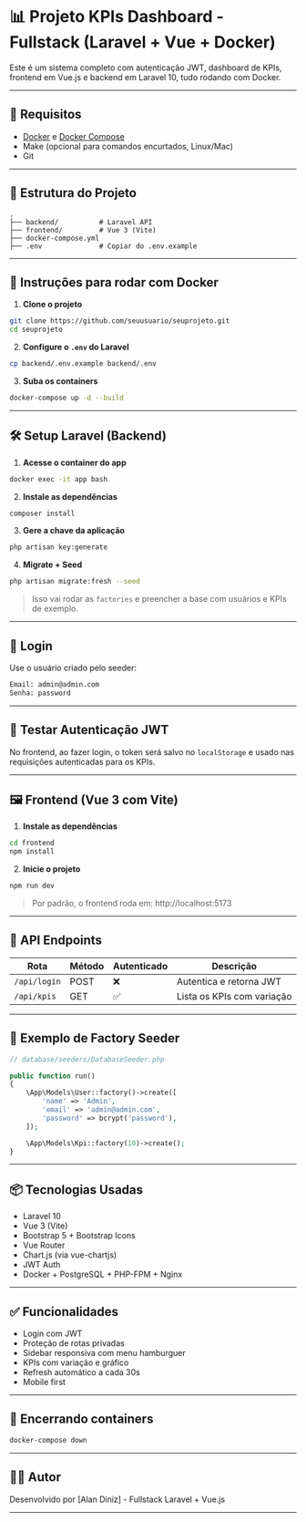 # 📊 Projeto KPIs Dashboard - Fullstack (Laravel + Vue + Docker)

Este é um sistema completo com autenticação JWT, dashboard de KPIs, frontend em Vue.js e backend em Laravel 10, tudo rodando com Docker.

---

## 🚀 Requisitos

- [Docker](https://www.docker.com/) e [Docker Compose](https://docs.docker.com/compose/)
- Make (opcional para comandos encurtados, Linux/Mac)
- Git

---

## 📁 Estrutura do Projeto

```
.
├── backend/          # Laravel API
├── frontend/         # Vue 3 (Vite)
├── docker-compose.yml
├── .env              # Copiar do .env.example
```

---

## 🐳 Instruções para rodar com Docker

1. **Clone o projeto**
```bash
git clone https://github.com/seuusuario/seuprojeto.git
cd seuprojeto
```

2. **Configure o `.env` do Laravel**

```bash
cp backend/.env.example backend/.env
```

3. **Suba os containers**
```bash
docker-compose up -d --build
```

---

## 🛠️ Setup Laravel (Backend)

1. **Acesse o container do app**
```bash
docker exec -it app bash
```

2. **Instale as dependências**
```bash
composer install
```

3. **Gere a chave da aplicação**
```bash
php artisan key:generate
```

4. **Migrate + Seed**
```bash
php artisan migrate:fresh --seed
```

> Isso vai rodar as `factories` e preencher a base com usuários e KPIs de exemplo.

---

## 🔐 Login

Use o usuário criado pelo seeder:

```bash
Email: admin@admin.com
Senha: password
```

---

## 🧪 Testar Autenticação JWT

No frontend, ao fazer login, o token será salvo no `localStorage` e usado nas requisições autenticadas para os KPIs.

---

## 🖼️ Frontend (Vue 3 com Vite)

1. **Instale as dependências**
```bash
cd frontend
npm install
```

2. **Inicie o projeto**
```bash
npm run dev
```

> Por padrão, o frontend roda em: http://localhost:5173

---

## 🔁 API Endpoints

| Rota               | Método | Autenticado | Descrição                     |
|--------------------|--------|-------------|-------------------------------|
| `/api/login`       | POST   | ❌          | Autentica e retorna JWT       |
| `/api/kpis`        | GET    | ✅          | Lista os KPIs com variação    |

---

## 🧪 Exemplo de Factory Seeder

```php
// database/seeders/DatabaseSeeder.php

public function run()
{
    \App\Models\User::factory()->create([
        'name' => 'Admin',
        'email' => 'admin@admin.com',
        'password' => bcrypt('password'),
    ]);

    \App\Models\Kpi::factory(10)->create();
}
```

---

## 📦 Tecnologias Usadas

- Laravel 10
- Vue 3 (Vite)
- Bootstrap 5 + Bootstrap Icons
- Vue Router
- Chart.js (via vue-chartjs)
- JWT Auth
- Docker + PostgreSQL + PHP-FPM + Nginx

---

## ✅ Funcionalidades

- Login com JWT
- Proteção de rotas privadas
- Sidebar responsiva com menu hamburguer
- KPIs com variação e gráfico
- Refresh automático a cada 30s
- Mobile first

---

## 🧹 Encerrando containers

```bash
docker-compose down
```

---

## 👨‍💻 Autor

Desenvolvido por [Alan Diniz] - Fullstack Laravel + Vue.js

---